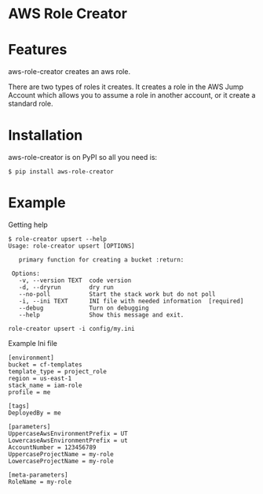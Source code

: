 AWS Role Creator
========================

Features
========

aws-role-creator creates an aws role.

There are two types of roles it creates.  It creates a role in the AWS Jump Account which allows you to
assume a role in another account, or it create a standard role.

Installation
============

aws-role-creator is on PyPI so all you need is:

    $ pip install aws-role-creator

Example
=======

Getting help

    $ role-creator upsert --help
    Usage: role-creator upsert [OPTIONS]

       primary function for creating a bucket :return:

     Options:
       -v, --version TEXT  code version
       -d, --dryrun        dry run
       --no-poll           Start the stack work but do not poll
       -i, --ini TEXT      INI file with needed information  [required]
       --debug             Turn on debugging
       --help              Show this message and exit.

    role-creator upsert -i config/my.ini

Example Ini file

    [environment]
    bucket = cf-templates
    template_type = project_role
    region = us-east-1
    stack_name = iam-role
    profile = me

    [tags]
    DeployedBy = me

    [parameters]
    UppercaseAwsEnvironmentPrefix = UT
    LowercaseAwsEnvironmentPrefix = ut
    AccountNumber = 123456789
    UppercaseProjectName = my-role
    LowercaseProjectName = my-role

    [meta-parameters]
    RoleName = my-role


